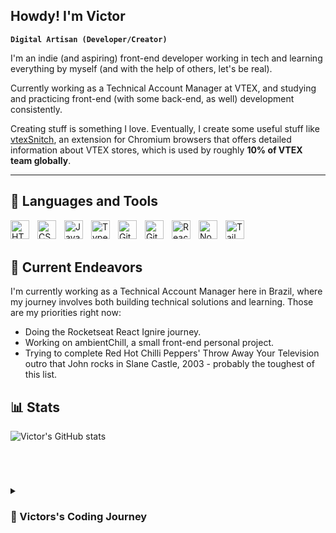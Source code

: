 ## Howdy! I'm Victor

**`Digital Artisan (Developer/Creator)`**



I'm an indie (and aspiring) front-end developer working in tech and learning everything by myself (and with the help of others, let's be real). 

Currently working as a Technical Account Manager at VTEX, and studying and practicing front-end (with some back-end, as well) development consistently.

Creating stuff is something I love. Eventually, I create some useful stuff like [vtexSnitch](https://chromewebstore.google.com/detail/vtexsnitch/ppkpkhgopkfhngdnkkdlnndfnalekjpd "vtexSnitch"), an extension for Chromium browsers that offers detailed information about VTEX stores, which is used by roughly **10% of VTEX team globally**.

---

## 🧰 Languages and Tools

<img align="left" alt="HTML" width="30px" style="padding-right:10px;" src="https://cdn.jsdelivr.net/gh/devicons/devicon/icons/html5/html5-plain.svg" />
<img align="left" alt="CSS" width="30px" style="padding-right:10px;" src="https://cdn.jsdelivr.net/gh/devicons/devicon/icons/css3/css3-plain.svg" />
<img align="left" alt="JavaScript" width="30px" style="padding-right:10px;" src="https://cdn.jsdelivr.net/gh/devicons/devicon/icons/javascript/javascript-plain.svg" />
<img align="left" alt="TypeScript" width="30px" style="padding-right:10px;" src="https://cdn.jsdelivr.net/gh/devicons/devicon/icons/typescript/typescript-plain.svg" />
<img align="left" alt="Git" width="30px" style="padding-right:10px;" src="https://cdn.jsdelivr.net/gh/devicons/devicon/icons/git/git-original.svg" />
<img align="left" alt="GitHub" width="30px" style="padding-right:10px;" src="https://cdn.jsdelivr.net/gh/devicons/devicon/icons/github/github-original.svg" />
<img align="left" alt="React" width="30px" style="padding-right:10px;" src="https://cdn.jsdelivr.net/gh/devicons/devicon/icons/react/react-original.svg" />
<img align="left" alt="NodeJS" width="30px" style="padding-right:10px;" src="https://cdn.jsdelivr.net/gh/devicons/devicon/icons/nodejs/nodejs-original.svg" />
<img align="left" alt="TailwindCSS" width="30px" style="padding-right:10px;" src="https://cdn.jsdelivr.net/gh/devicons/devicon/icons/tailwindcss/tailwindcss-plain.svg" />
<!--<img align="left" alt="Next.js" width="30px" style="padding-right:10px;" src="https://cdn.jsdelivr.net/gh/devicons/devicon/icons/nextjs/nextjs-original.svg" />-->          
<!--<img align="left" alt="GraphQL" width="30px" style="padding-right:10px;" src="https://cdn.jsdelivr.net/gh/devicons/devicon/icons/graphql/graphql-plain.svg" />-->
<br />
<br />     



## 🔭 Current Endeavors 

I'm currently working as a Technical Account Manager here in Brazil, where my journey involves both building technical solutions and learning. Those are my priorities right now:

- Doing the Rocketseat React Ignire journey.
- Working on ambientChill, a small front-end personal project.
- Trying to complete Red Hot Chilli Peppers' Throw Away Your Television outro that John rocks in Slane Castle, 2003 - probably the toughest of this list.

## 📊 Stats

![Victor's GitHub stats](https://github-readme-stats.vercel.app/api?username=rheav&show_icons=true&theme=default)

<!-- ![GitHub Streak](https://streak-stats.demolab.com?user=rheav&theme=ambient_gradient &border_radius=4.5) -->
<br />

#

<details>
 <summary><h3>🎢 Victors's Coding Journey</h3></summary>

I started working with programming at the end of my degree. I was finishing my degree in Environmental Engineering, where I had very little experience with programming in general, and I decided that I wanted to learn how to program in order to create a website and make money online - well, *we gotta get paid, amirite?*  

My first completed project was a website in which I created the planets of the solar system via CSS and calculated the weight of the person on each planet. Everything worked in a way that, thinking about it now, I don't even know how.

But I was very happy and saw that "creating things" was something valuable to me.

So I started learning about HTML, CSS and JS, and went to work for a software house that developed e-commerces in Magento - but I went to work on the sales team.

I always kept studying, and after I started working at VTEX I had to improve myself to keep up with the pace of work. I focused more on JavaScript, APIs (both REST and GraphQL), and more recently on React.js and Node.js.

Nowadays, I study every day and do the iCodeThis.com and Codante.io challenges frequently to hone my skills, especially when it comes to creating beautiful interfaces.

And, as I said earlier, also create a lot of small projects to learn better about topics I studied recently.

Coding is where I can be the creator that, deep down, we all feel we are.

I'll get there.
</details>
